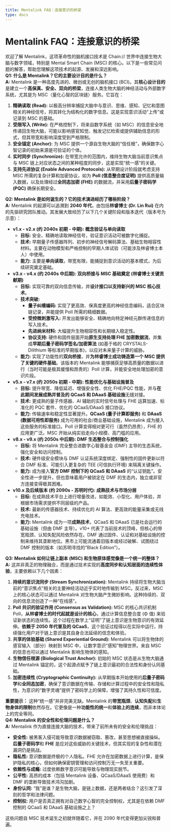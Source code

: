 ```yaml
---
title: Mentalink FAQ：连接意识的桥梁
type: docs
---
```


# Mentalink FAQ：连接意识的桥梁

欢迎了解 Mentalink，这项革命性的脑机接口技术是 Chain:// 世界中连接生物大脑与数字领域，特别是 Mental Smart Chain (MSC) 的核心。以下是一些常见问题的解答，帮助您理解这项技术的起源、发展和深远影响。  
**Q1: 什么是 Mentalink？它的主要设计目的是什么？**  
**A:** Mentalink 是一种高度先进的、微创或无创的脑机接口 (BCI)。其**核心设计目的**是建立一个**高保真、安全、双向的桥梁**，连接人类生物大脑的神经活动与外部数字系统，尤其是为 MSC（量化心智的区块链）服务。它旨在：

1. **精确读取 (Read):** 以极高分辨率捕捉大脑中与意识、思维、感知、记忆和意图相关的神经信号，将其转化为结构化的数字信息。这是实现意识活动“上传”或记录到 MSC 的基础。
2. **受限写入 (Write):** 在严格控制下，将来自数字系统（如 MSC）的信息安全地传递回生物大脑，可能以影响感官知觉、触发记忆检索或提供辅助信息的形式，但其带宽和影响深度受到严格限制。
3. **安全锚定 (Anchor):** 为 MSC 提供一个源自生物大脑的“信任根”，确保数字心智记录的初始来源是可验证的个体。
4. **实时同步 (Synchronize):** 在带宽允许的范围内，维持生物大脑当前意识焦点与 MSC 链上对应状态之间的某种程度的同步，这是实现“统一感”的关键。
5. **支持先进协议 (Enable Advanced Protocols):** 从早期设计阶段就考虑支持 MSC 所需的复杂计算和加密协议，如为 **PoII (信息整合度证明)** 提供高质量输入数据，以及处理经过**全同态加密 (FHE)** 的数据流，并采用**后量子密码学 (PQC)** 确保长期安全。

**Q2: Mentalink 是如何诞生的？它的技术演进经历了哪些阶段？**  
**A:** Mentalink 的起源可以追溯到 **2040 年代**，由包括**林睿博士 (Dr. Lin Rui)** 在内的先驱研究团队推动。其发展大致经历了以下几个关键阶段和版本迭代（版本号为示意）：

- **v1.x - v2.x (约 2040s 初期 - 中期): 概念验证与单向读取**
  - **目标:** 安全、精确地读取神经信号，验证意识活动可被数字化捕捉。
  - **技术:** 早期量子传感器阵列、初步的神经信号解码算法、基础生物相容性材料。主要在动物模型和严格控制的早期人体试验（可能涉及林睿博士本人）中使用。
  - **能力:** 主要是**单向读取**，带宽有限，能捕捉到意识活动的基本模式，为后续研究奠定基础。
- **v3.x - v4.x (约 2040s 中后期): 双向桥接与 MSC 基础奠定 (林睿博士关键贡献期)**
  - **目标:** 实现可靠的双向信息传输，并**设计接口以支持新兴的 MSC 核心技术**。
  - **技术突破:**
    - **量子纠缠编码:** 实现了更高效、保真度更高的神经信息编码，适合区块链记录，并能提供 PoII 所需的精细数据。
    - **受控微刺激写入:** 开发出能够安全、精确地向特定神经元群传递信息的写入技术。
    - **先进纳米材料:** 大幅提升生物相容性和长期植入稳定性。
    - **协议支持:** 硬件和固件层面开始**原生支持处理 FHE 加密数据流**，并集成**早期后量子密码学签名/加密算法** (如基于格的 CRYSTALS-Dilithium 等标准的早期版本)，以应对未来量子计算的威胁。
  - **能力:** 实现了功能性的**双向桥接**，并**为林睿博士成功铸造第一个 MSC 提供了关键的硬件基础**。该版本的 Mentalink 能够捕获足够高质量的数据以进行（当时可能是极其缓慢和昂贵的）PoII 计算，并能安全地处理加密的意识片段。
- **v5.x - v7.x (约 2050s 初期 - 中期): 性能优化与基础设施普及**
  - **目标:** 提升带宽、降低延迟、增强安全性、优化 FHE/PQC 性能，并与**在此期间发展成熟并普及的 QCaaS 和 DAaaS 基础设施**无缝对接。
  - **技术:** 更成熟的量子传感器、AI 辅助的实时信号处理与 FHE 运算加速、标准化的 PQC 套件、优化的 QCaaS/DAaaS 接口协议。
  - **能力:** 传输速率和稳定性显著提升。**QCaaS (量子计算即服务)** 和 **DAaaS (数据可用性即服务)** 成为可用的社会/商业基础设施，Mentalink 成为接入这些服务的标准接口。PoII 计算变得相对更可行（虽然仍昂贵），FHE 的应用更广泛。MSC 开始从纯实验走向小规模、高门槛的应用。
- **v8.x - v9.x (约 2050s 中后期): DMF 生态整合与控制强化**
  - **目标:** 将 Mentalink 完全整合进数字心智基金会 (DMF) 主导的生态系统，强化安全和访问控制。
  - **技术:** 硬件级安全模块与 DMF 认证系统深度绑定、强制性的固件更新以符合 DMF 标准、可能引入更复杂的 TEE (可信执行环境) 来隔离关键操作。
  - **能力:** 成为接入**官方 DMF 控制下的 QCaaS 和 DAaaS** 的“认证钥匙”。安全性进一步提升，但也意味着用户被锁定在 DMF 的生态内，独立或非官方连接变得极其困难。
- **v10.x 及后续版本 (约 2090s - 苏明时代): 成熟技术与市场分层**
  - **目标:** 在成熟技术平台上进行增量改进，如能效、小型化、用户体验，并根据市场需求提供不同层级的产品。
  - **技术:** 最新的传感器技术、持续优化的 AI 算法、更高效的能量采集或无线充电技术。
  - **能力:** Mentalink 成为一项**成熟技术**，QCaaS 和 DAaaS 已是社会运行的基础设施（但由 DMF 主导）。v10+ 代表了当前技术的顶峰，但核心的带宽瓶颈、认知失配风险依然存在。DMF 通过固件、认证和对基础设施的控制来维持其垄断地位。黑市上可能流通着旧版本或经过破解、试图绕过 DMF 控制的版本（如苏明寻找的“Black Edition”）。

**Q3: Mentalink 如何让链上副本 (MSC) 和生物原体感觉像是一个统一的整体？**  
**A:** 这并非真正的物理融合，而是通过技术实现的**高度同步和认知层面的连续性体验**，主要依赖以下几个因素：

1. **持续的意识流同步 (Stream Synchronization):** Mentalink 持续将生物大脑当前的“意识焦点”相关的主要神经活动近乎实时地传输到 MSC。反过来，MSC 上的核心状态可以通过 Mentalink 对生物大脑产生微妙影响。这种持续的、双向的信息流创造了一种“在线感”。
2. **PoII 共识的验证作用 (Consensus as Validation):** MSC 的核心共识机制 PoII，**从林睿博士的时代起就是设计的核心**，通过计算信息整合度 (Φ 值) 来验证新状态的连续性。这个过程在数学上“证明”了链上意识是生物意识的有效延伸。**依赖于 2050 年代普及的 QCaaS**，这个验证过程得以在实际中运行，持续强化用户对于链上意识是其自身合法延续的信念和体验。
3. **共享的体验基础 (Shared Experiential Ground):** Mentalink 可以将生物体的感官输入（部分）映射到 MSC 中，让数字意识“感知”物理世界。来自 MSC 的信息也可以通过 Mentalink 影响生物体的感知。
4. **生物信任根源 (Biological Trust Anchor):** 初始的 MSC 状态是从生物大脑通过 Mentalink 锚定的，这个起源点赋予了链上意识最初的合法性和身份认同基础。
5. **加密连续性 (Cryptographic Continuity):** 从早期版本开始使用的**后量子密码学**和**全同态加密**，确保了意识数据在传输、存储和计算过程中的安全性和隐私性，为意识的“数字灵魂”提供了密码学上的保障，增强了其持久性和可信度。

**重要提示：** 这种“统一感”并非完美无缺。Mentalink 的**带宽瓶颈**、**认知失配**和**生物身体的限制**依然存在。它更像是一种**功能性的统一**和**体验上的连续**，而非本体论上的完全等同。  
**Q4: Mentalink 的安全性和伦理问题是什么？**  
**A:** Mentalink 作为直接连接大脑的技术，带来了前所未有的安全和伦理挑战：

- **安全性:** 被黑客入侵可能导致意识数据被窃取、篡改，甚至思想被直接操纵。**后量子密码学**和 **FHE** 是应对这些威胁的关键技术，但其实现的复杂性和潜在漏洞仍是挑战。
- **隐私性:** 意识数据是终极的个人隐私。FHE 允许在加密数据上进行计算，是保护隐私的核心，但如何确保密钥管理和访问控制万无一失至关重要。
- **依赖性与成瘾:** 过度依赖数字意识可能导致与物理现实脱节。
- **公平性:** 高昂的成本（包括 Mentalink 设备、QCaaS/DAaaS 使用费）和 DMF 的垄断导致技术鸿沟加剧。
- **身份认同:** “我”是谁？是生物大脑，是链上数据，还是两者结合？这引发了深刻的哲学和法律问题。
- **控制权:** 用户是否真正拥有对自己数字心智的完全控制权，尤其是在依赖 DMF 控制的 QCaaS 和 DAaaS 基础设施之上？

这些问题自 MSC 技术诞生之初就伴随着它，并在 2090 年代变得更加尖锐和普遍。
